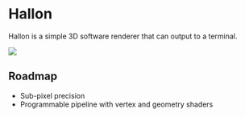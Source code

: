 # Hallon

Hallon is a simple 3D software renderer that can output to a terminal.

![](http://epsilon.systems/~deox/stuff/hallon.png)

## Roadmap

* Sub-pixel precision
* Programmable pipeline with vertex and geometry shaders
